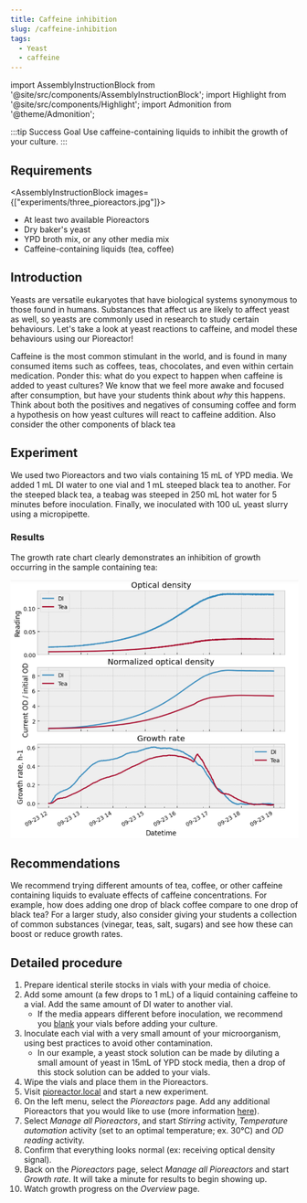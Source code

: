 ```yaml
---
title: Caffeine inhibition
slug: /caffeine-inhibition
tags: 
  - Yeast
  - caffeine
---
```


import AssemblyInstructionBlock from '@site/src/components/AssemblyInstructionBlock';
import Highlight from '@site/src/components/Highlight';
import Admonition from '@theme/Admonition';

:::tip Success Goal 
Use caffeine-containing liquids to inhibit the growth of your culture. 
:::

## Requirements

<AssemblyInstructionBlock images={["experiments/three_pioreactors.jpg"]}>

*   At least two available Pioreactors
*   Dry baker's yeast
*   YPD broth mix, or any other media mix
*	Caffeine-containing liquids (tea, coffee)

</AssemblyInstructionBlock>

## Introduction

Yeasts are versatile eukaryotes that have biological systems synonymous to those found in humans. Substances that affect us are likely to affect yeast as well, so yeasts are commonly used in research to study certain behaviours. Let's take a look at yeast reactions to caffeine, and model these behaviours using our Pioreactor!

Caffeine is the most common stimulant in the world, and is found in many consumed items such as coffees, teas, chocolates, and even within certain medication. Ponder this: what do you expect to happen when caffeine is added to yeast cultures? We know that we feel more awake and focused after consumption, but have your students think about _why_ this happens. Think about both the positives and negatives of consuming coffee and form a hypothesis on how yeast cultures will react to caffeine addition. Also consider the other components of black tea 

## Experiment

We used two Pioreactors and two vials containing 15 mL of YPD media. We added 1 mL DI water to one vial and 1 mL steeped black tea to another. For the steeped black tea, a teabag was steeped in 250 mL hot water for 5 minutes before inoculation. Finally, we inoculated with 100 uL yeast slurry using a micropipette. 

### Results 

The growth rate chart clearly demonstrates an inhibition of growth occurring in the sample containing tea:  

![](/img/experiments/tea2-exp-results.png)

## Recommendations 

We recommend trying different amounts of tea, coffee, or other caffeine containing liquids to evaluate effects of caffeine concentrations. For example, how does adding one drop of black coffee compare to one drop of black tea? For a larger study, also consider giving your students a collection of common substances (vinegar, teas, salt, sugars) and see how these can boost or reduce growth rates. 

## Detailed procedure

1. Prepare identical sterile stocks in vials with your media of choice.
2. Add some amount (a few drops to 1 mL) of a liquid containing caffeine to a vial. Add the same amount of DI water to another vial. 
	* If the media appears different before inoculation, we recommend you [blank](/user-guide/set-up-an-experiment#blanking) your vials before adding your culture. 
3. Inoculate each vial with a very small amount of your microorganism, using best practices to avoid other contamination.
	* In our example, a yeast stock solution can be made by diluting a small amount of yeast in 15mL of YPD stock media, then a drop of this stock solution can be added to your vials.
4. Wipe the vials and place them in the Pioreactors. 
5. Visit [pioreactor.local](http://pioreactor.local) and start a new experiment.
6. On the left menu, select the _Pioreactors_ page. Add any additional Pioreactors that you would like to use (more information [here](/user-guide/create-cluster)).
7. Select _Manage all Pioreactors_, and start _Stirring_ activity, _Temperature automation_ activity (set to an optimal temperature; ex. 30°C) and _OD reading_ activity.
8. Confirm that everything looks normal (ex: receiving optical density signal).
9.	Back on the _Pioreactors_ page, select _Manage all Pioreactors_ and start _Growth rate_. It will take a minute for results to begin showing up. 
10. Watch growth progress on the _Overview_ page.

